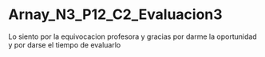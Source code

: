 # Arnay_N3_P12_C2_Evaluacion3
Lo siento por la equivocacion profesora y gracias por darme la oportunidad y por darse el tiempo de evaluarlo
